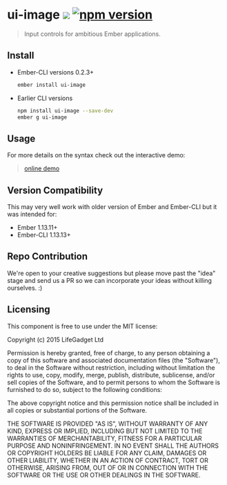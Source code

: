 # ui-image ![ ](https://travis-ci.org/lifegadget/ui-image.svg) [![npm version](https://badge.fury.io/js/ui-image.svg)](http://badge.fury.io/js/ui-image)
> Input controls for ambitious Ember applications.

## Install ##

- Ember-CLI versions 0.2.3+
    ````bash
    ember install ui-image
    ````

- Earlier CLI versions
    ````bash
    npm install ui-image --save-dev
    ember g ui-image
    ````

## Usage ##
For more details on the syntax check out the interactive demo:

> [online demo](https://ui-image.firebaseapp.com/)

## Version Compatibility

This may very well work with older version of Ember and Ember-CLI but it was intended for:

- Ember 1.13.11+
- Ember-CLI 1.13.13+

## Repo Contribution

We're open to your creative suggestions but please move past the "idea" stage
and send us a PR so we can incorporate your ideas without killing ourselves. :)

## Licensing

This component is free to use under the MIT license:

Copyright (c) 2015 LifeGadget Ltd

Permission is hereby granted, free of charge, to any person obtaining a copy of
this software and associated documentation files (the "Software"), to deal in
the Software without restriction, including without limitation the rights to
use, copy, modify, merge, publish, distribute, sublicense, and/or sell copies
of the Software, and to permit persons to whom the Software is furnished to do
so, subject to the following conditions:

The above copyright notice and this permission notice shall be included in all
copies or substantial portions of the Software.

THE SOFTWARE IS PROVIDED "AS IS", WITHOUT WARRANTY OF ANY KIND, EXPRESS OR
IMPLIED, INCLUDING BUT NOT LIMITED TO THE WARRANTIES OF MERCHANTABILITY,
FITNESS FOR A PARTICULAR PURPOSE AND NONINFRINGEMENT. IN NO EVENT SHALL THE
AUTHORS OR COPYRIGHT HOLDERS BE LIABLE FOR ANY CLAIM, DAMAGES OR OTHER
LIABILITY, WHETHER IN AN ACTION OF CONTRACT, TORT OR OTHERWISE, ARISING FROM,
OUT OF OR IN CONNECTION WITH THE SOFTWARE OR THE USE OR OTHER DEALINGS IN THE
SOFTWARE.
